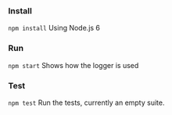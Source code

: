 ### Install
```npm install```    Using Node.js 6

### Run
```npm start```    Shows how the logger is used

### Test
```npm test```   Run the tests, currently an empty suite.
